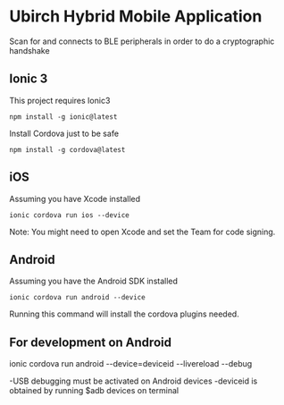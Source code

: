 # Ubirch Hybrid Mobile Application

Scan for and connects to BLE peripherals in order to do a cryptographic handshake

## Ionic 3

This project requires Ionic3

    npm install -g ionic@latest

Install Cordova just to be safe

    npm install -g cordova@latest


## iOS

Assuming you have Xcode installed

    ionic cordova run ios --device

Note: You might need to open Xcode and set the Team for code signing.

## Android

Assuming you have the Android SDK installed

    ionic cordova run android --device

Running this command will install the cordova plugins needed.

## For development on Android

ionic cordova run android --device=deviceid --livereload --debug

-USB debugging must be activated on Android devices
-deviceid is obtained by running $adb devices on terminal
